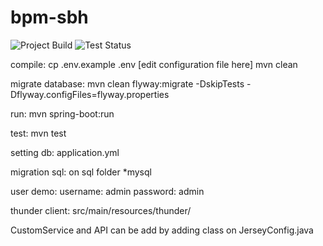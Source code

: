 # bpm-sbh

<img src="https://ci.appveyor.com/api/projects/status/pm6m6c5nwy4nfm06?svg=true" alt="Project Build">
<img src="https://ci.appveyor.com/api/projects/status/pm6m6c5nwy4nfm06?svg=true&passingText=Test%20-%20Passed" alt="Test Status">

compile:
cp .env.example .env [edit configuration file here]
mvn clean

migrate database:
mvn clean flyway:migrate -DskipTests -Dflyway.configFiles=flyway.properties

run:
mvn spring-boot:run  

test:
mvn test

setting db:
application.yml

migration sql:
on sql folder *mysql

user demo:
username: admin 
password: admin

thunder client:
src/main/resources/thunder/

CustomService and API can be add by adding class on JerseyConfig.java
